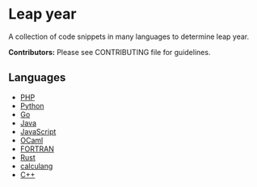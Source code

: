 # Leap year

A collection of code snippets in many languages to determine leap year.

**Contributors:** Please see CONTRIBUTING file for guidelines.

## Languages

* [PHP](PHP)
* [Python](Python)
* [Go](Go)
* [Java](Java)
* [JavaScript](JavaScript)
* [OCaml](OCaml)
* [FORTRAN](FORTRAN)
* [Rust](Rust)
* [calculang](calculang)
* [C++](C%2B%2B)

